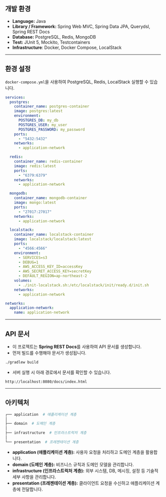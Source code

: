 ## 개발 환경
- **Language:** Java
- **Library / Framework:** Spring Web MVC, Spring Data JPA, Querydsl, Spring REST Docs
- **Database:** PostgreSQL, Redis, MongoDB
- **Test:** JUnit 5, Mockito, Testcontainers
- **Infrastructure**: Docker, Docker Compose, LocalStack

---

## 환경 설정
`docker-compose.yml`을 사용하여 PostgreSQL, Redis, LocalStack 실행할 수 있습니다.

```yaml
services:
  postgres:
    container_name: postgres-container
    image: postgres:latest
    environment:
      POSTGRES_DB: my_db
      POSTGRES_USER: my_user
      POSTGRES_PASSWORD: my_password
    ports:
      - "5432:5432"
    networks:
      - application-network

  redis:
    container_name: redis-container
    image: redis:latest
    ports:
      - "6379:6379"
    networks:
      - application-network

  mongodb:
    container_name: mongodb-container
    image: mongo:latest
    ports:
      - "27017:27017"
    networks:
      - application-network

  localstack:
    container_name: localstack-container
    image: localstack/localstack:latest
    ports:
      - "4566:4566"
    environment:
      - SERVICES=s3
      - DEBUG=1
      - AWS_ACCESS_KEY_ID=accessKey
      - AWS_SECRET_ACCESS_KEY=secretKey
      - DEFAULT_REGION=ap-northeast-2
    volumes:
      - ./init-localstack.sh:/etc/localstack/init/ready.d/init.sh
    networks:
      - application-network

networks:
  application-network:
    name: application-network
```

---

## API 문서
- 이 프로젝트는 **Spring REST Docs**를 사용하여 API 문서를 생성합니다.
- 먼저 빌드를 수행해야 문서가 생성됩니다.

```bash
./gradlew build
```
- 서버 실행 시 아래 경로에서 문서를 확인할 수 있습니다.

```text
http://localhost:8080/docs/index.html
```

---

## 아키텍처
```sh
┌── application  # 애플리케이션 계층  
│  
├── domain  # 도메인 계층  
│  
├── infrastructure  # 인프라스트럭처 계층  
│  
└── presentation  # 프레젠테이션 계층  
```
- **application (애플리케이션 계층):** 사용자 요청을 처리하고 도메인 계층을 활용합니다.
- **domain (도메인 계층):** 비즈니스 규칙과 도메인 모델을 관리합니다.
- **infrastructure (인프라스트럭처 계층):** 외부 시스템, DB, 메시징, 설정 등 기술적 세부 사항을 관리합니다.
- **presentation (프레젠테이션 계층):** 클라이언트 요청을 수신하고 애플리케이션 계층에 전달합니다.
